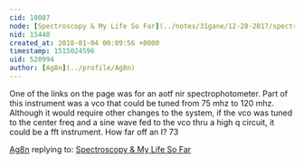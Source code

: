 ```yaml
---
cid: 18087
node: [Spectroscopy & My Life So Far](../notes/31gane/12-28-2017/spectroscopy-my-life-so-far)
nid: 15440
created_at: 2018-01-04 00:09:56 +0000
timestamp: 1515024596
uid: 520994
author: [Ag8n](../profile/Ag8n)
---
```


One of the links on the page was for an aotf nir spectrophotometer.  Part of this instrument was a vco that could be tuned from 75 mhz to 120 mhz.  Although it would require other changes to the system, if the vco was tuned to the center freq  and a sine wave fed to the vco thru a high q  circuit, it could be a fft instrument.  How far off an I?  73

[Ag8n](../profile/Ag8n) replying to: [Spectroscopy & My Life So Far](../notes/31gane/12-28-2017/spectroscopy-my-life-so-far)

